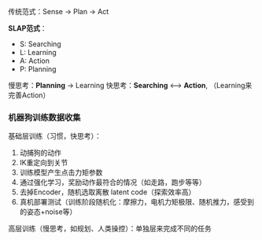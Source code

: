 传统范式：Sense -> Plan -> Act

**SLAP范式**：
* S: Searching
* L: Learning
* A: Action
* P: Planning

慢思考：**Planning** -> Learning
快思考：**Searching** <--> **Action**, （Learning来完善Action）

### 机器狗训练数据收集

基础层训练（习惯，快思考）：
1. 动捕狗的动作
2. IK重定向到关节
3. 训练模型产生点击力矩参数
4. 通过强化学习，奖励动作最符合的情况（如走路，跑步等等）
5. 去掉Encoder，随机选取离散 latent code（探索效率高）
6. 真机部署测试（训练阶段随机化：摩擦力，电机力矩极限、随机推力，感受到的姿态+noise等）

高层训练（慢思考，如规划、人类操控）：单独层来完成不同的任务
